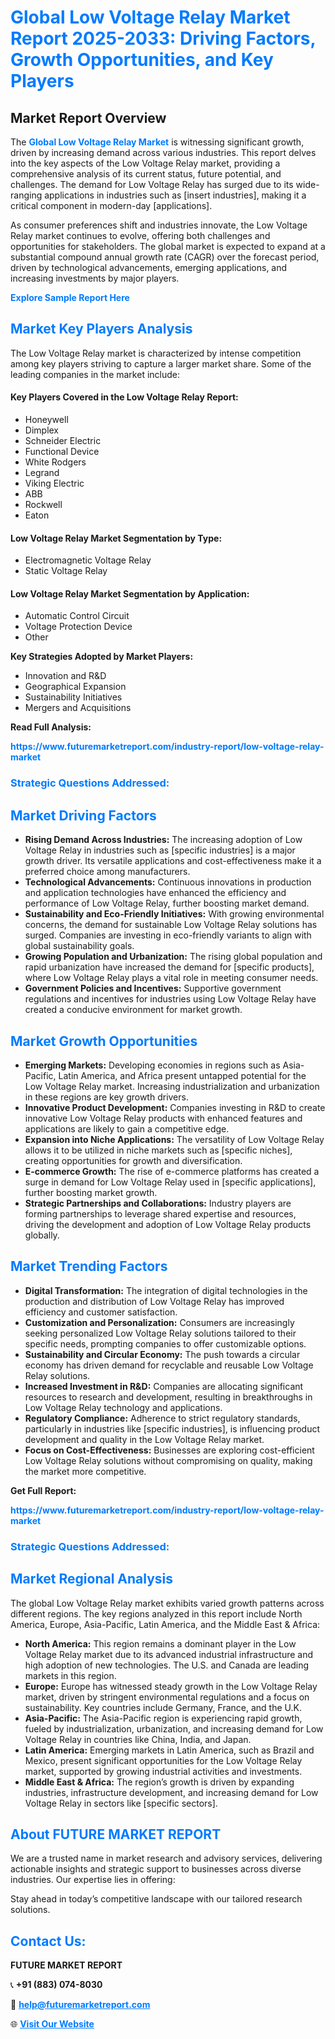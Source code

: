 <h1 style="color: #007BFF;">Global Low Voltage Relay Market Report 2025-2033: Driving Factors, Growth Opportunities, and Key Players</h1>

<section id="overview">
<h2>Market Report Overview</h2>
<p>The <a href="https://www.futuremarketreport.com/industry-report/low-voltage-relay-market" style="color: #007BFF; text-decoration: none;"><strong>Global Low Voltage Relay Market</strong></a> is witnessing significant growth, driven by increasing demand across various industries. This report delves into the key aspects of the Low Voltage Relay market, providing a comprehensive analysis of its current status, future potential, and challenges. The demand for Low Voltage Relay has surged due to its wide-ranging applications in industries such as [insert industries], making it a critical component in modern-day [applications].</p>
<p>As consumer preferences shift and industries innovate, the Low Voltage Relay market continues to evolve, offering both challenges and opportunities for stakeholders. The global market is expected to expand at a substantial compound annual growth rate (CAGR) over the forecast period, driven by technological advancements, emerging applications, and increasing investments by major players.</p>
</section>

<section id="overview">
<p><a href="https://www.futuremarketreport.com/request-sample/reportId=59219" style="color: #007BFF; text-decoration: none;"><strong>Explore Sample Report Here</strong></a></p>
</section>

<section id="key-players">
<h2 style="color: #007BFF;">Market Key Players Analysis</h2>
<p>The Low Voltage Relay market is characterized by intense competition among key players striving to capture a larger market share. Some of the leading companies in the market include:</p>
<h4>Key Players Covered in the Low Voltage Relay Report:</h4>
<ul><li>Honeywell</li><li>Dimplex</li><li>Schneider Electric</li><li>Functional Device</li><li>White Rodgers</li><li>Legrand</li><li>Viking Electric</li><li>ABB</li><li>Rockwell</li><li>Eaton</li></ul>
<h4>Low Voltage Relay Market Segmentation by Type:</h4>
<ul><li>Electromagnetic Voltage Relay</li><li>Static Voltage Relay</li></ul>

<h4>Low Voltage Relay Market Segmentation by Application:</h4>
<ul><li>Automatic Control Circuit</li><li>Voltage Protection Device</li><li>Other</li></ul>
<p><strong>Key Strategies Adopted by Market Players:</strong></p>
<ul>
<li>Innovation and R&D</li>
<li>Geographical Expansion</li>
<li>Sustainability Initiatives</li>
<li>Mergers and Acquisitions</li>
</ul>
</section>

<section>
<p><strong>Read Full Analysis: </strong></p><a href="https://www.futuremarketreport.com/industry-report/low-voltage-relay-market" style="color: #007BFF; text-decoration: none;"><strong>https://www.futuremarketreport.com/industry-report/low-voltage-relay-market</strong></a>
<h3 style="color: #007BFF;">Strategic Questions Addressed:</h3>
</section>

<section id="driving-factors">
<h2 style="color: #007BFF;">Market Driving Factors</h2>
<ul>
<li><strong>Rising Demand Across Industries:</strong> The increasing adoption of Low Voltage Relay in industries such as [specific industries] is a major growth driver. Its versatile applications and cost-effectiveness make it a preferred choice among manufacturers.</li>
<li><strong>Technological Advancements:</strong> Continuous innovations in production and application technologies have enhanced the efficiency and performance of Low Voltage Relay, further boosting market demand.</li>
<li><strong>Sustainability and Eco-Friendly Initiatives:</strong> With growing environmental concerns, the demand for sustainable Low Voltage Relay solutions has surged. Companies are investing in eco-friendly variants to align with global sustainability goals.</li>
<li><strong>Growing Population and Urbanization:</strong> The rising global population and rapid urbanization have increased the demand for [specific products], where Low Voltage Relay plays a vital role in meeting consumer needs.</li>
<li><strong>Government Policies and Incentives:</strong> Supportive government regulations and incentives for industries using Low Voltage Relay have created a conducive environment for market growth.</li>
</ul>
</section>

<section id="growth-opportunities">
<h2 style="color: #007BFF;">Market Growth Opportunities</h2>
<ul>
<li><strong>Emerging Markets:</strong> Developing economies in regions such as Asia-Pacific, Latin America, and Africa present untapped potential for the Low Voltage Relay market. Increasing industrialization and urbanization in these regions are key growth drivers.</li>
<li><strong>Innovative Product Development:</strong> Companies investing in R&D to create innovative Low Voltage Relay products with enhanced features and applications are likely to gain a competitive edge.</li>
<li><strong>Expansion into Niche Applications:</strong> The versatility of Low Voltage Relay allows it to be utilized in niche markets such as [specific niches], creating opportunities for growth and diversification.</li>
<li><strong>E-commerce Growth:</strong> The rise of e-commerce platforms has created a surge in demand for Low Voltage Relay used in [specific applications], further boosting market growth.</li>
<li><strong>Strategic Partnerships and Collaborations:</strong> Industry players are forming partnerships to leverage shared expertise and resources, driving the development and adoption of Low Voltage Relay products globally.</li>
</ul>
</section>

<section id="trending-factors">
<h2 style="color: #007BFF;">Market Trending Factors</h2>
<ul>
<li><strong>Digital Transformation:</strong> The integration of digital technologies in the production and distribution of Low Voltage Relay has improved efficiency and customer satisfaction.</li>
<li><strong>Customization and Personalization:</strong> Consumers are increasingly seeking personalized Low Voltage Relay solutions tailored to their specific needs, prompting companies to offer customizable options.</li>
<li><strong>Sustainability and Circular Economy:</strong> The push towards a circular economy has driven demand for recyclable and reusable Low Voltage Relay solutions.</li>
<li><strong>Increased Investment in R&D:</strong> Companies are allocating significant resources to research and development, resulting in breakthroughs in Low Voltage Relay technology and applications.</li>
<li><strong>Regulatory Compliance:</strong> Adherence to strict regulatory standards, particularly in industries like [specific industries], is influencing product development and quality in the Low Voltage Relay market.</li>
<li><strong>Focus on Cost-Effectiveness:</strong> Businesses are exploring cost-efficient Low Voltage Relay solutions without compromising on quality, making the market more competitive.</li>
</ul>
</section>

<section>
<p><strong>Get Full Report: </strong></p><a href="https://www.futuremarketreport.com/industry-report/low-voltage-relay-market" style="color: #007BFF; text-decoration: none;"><strong>https://www.futuremarketreport.com/industry-report/low-voltage-relay-market</strong></a>
<h3 style="color: #007BFF;">Strategic Questions Addressed:</h3>
</section>


<section id="regional-analysis">
<h2 style="color: #007BFF;">Market Regional Analysis</h2>
<p>The global Low Voltage Relay market exhibits varied growth patterns across different regions. The key regions analyzed in this report include North America, Europe, Asia-Pacific, Latin America, and the Middle East & Africa:</p>
<ul>
<li><strong>North America:</strong> This region remains a dominant player in the Low Voltage Relay market due to its advanced industrial infrastructure and high adoption of new technologies. The U.S. and Canada are leading markets in this region.</li>
<li><strong>Europe:</strong> Europe has witnessed steady growth in the Low Voltage Relay market, driven by stringent environmental regulations and a focus on sustainability. Key countries include Germany, France, and the U.K.</li>
<li><strong>Asia-Pacific:</strong> The Asia-Pacific region is experiencing rapid growth, fueled by industrialization, urbanization, and increasing demand for Low Voltage Relay in countries like China, India, and Japan.</li>
<li><strong>Latin America:</strong> Emerging markets in Latin America, such as Brazil and Mexico, present significant opportunities for the Low Voltage Relay market, supported by growing industrial activities and investments.</li>
<li><strong>Middle East & Africa:</strong> The region’s growth is driven by expanding industries, infrastructure development, and increasing demand for Low Voltage Relay in sectors like [specific sectors].</li>
</ul>
</section>

<footer>
<h2 style="color: #007BFF;">About FUTURE MARKET REPORT</h2>
<p>We are a trusted name in market research and advisory services, delivering actionable insights and strategic support to businesses across diverse industries. Our expertise lies in offering:</p>

<p>Stay ahead in today’s competitive landscape with our tailored research solutions.</p>

<h2 style="color: #007BFF;">Contact Us:</h2>
<p><strong>FUTURE MARKET REPORT</strong></p>
<p>📞 <strong>+91 (883) 074-8030</strong></p>
<p>📧 <strong><a href="mailto:help@futuremarketreport.com" style="color: #007BFF;">help@futuremarketreport.com</a></strong></p>
<p>🌐 <strong><a href="https://www.futuremarketreport.com/" style="color: #007BFF;">Visit Our Website</a></strong></p>
</footer>